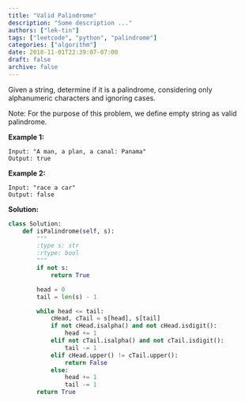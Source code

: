 ```yaml
---
title: "Valid Palindrome"
description: "Some description ..."
authors: ["lek-tin"]
tags: ["leetcode", "python", "palindrome"]
categories: ["algorithm"]
date: 2018-11-01T22:39:07-07:00
draft: false
archive: false
---
```

Given a string, determine if it is a palindrome, considering only alphanumeric characters and ignoring cases.

Note: For the purpose of this problem, we define empty string as valid palindrome.

**Example 1:**
```
Input: "A man, a plan, a canal: Panama"
Output: true
```
**Example 2:**
```
Input: "race a car"
Output: false
```
**Solution:**
```python
class Solution:
    def isPalindrome(self, s):
        """
        :type s: str
        :rtype: bool
        """
        if not s:
            return True

        head = 0
        tail = len(s) - 1

        while head <= tail:
            cHead, cTail = s[head], s[tail]
            if not cHead.isalpha() and not cHead.isdigit():
                head += 1
            elif not cTail.isalpha() and not cTail.isdigit():
                tail -= 1
            elif cHead.upper() != cTail.upper():
                return False
            else:
                head += 1
                tail -= 1
        return True
```
